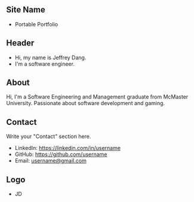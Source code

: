 ## Site Name
- Portable Portfolio

## Header
- Hi, my name is Jeffrey Dang. 
- I'm a software engineer.


## About
Hi, I'm a Software Engineering and Management graduate from McMaster University. Passionate about software development and gaming.

## Contact
Write your "Contact" section here.
- LinkedIn: https://linkedin.com/in/username
- GitHub: https://github.com/username
- Email: username@gmail.com

## Logo
- JD